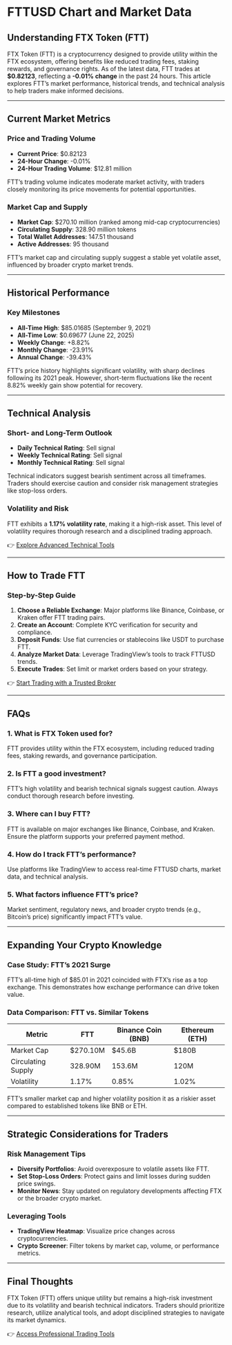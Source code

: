 # FTTUSD Chart and Market Data  

## Understanding FTX Token (FTT)  

FTX Token (FTT) is a cryptocurrency designed to provide utility within the FTX ecosystem, offering benefits like reduced trading fees, staking rewards, and governance rights. As of the latest data, FTT trades at **$0.82123**, reflecting a **-0.01% change** in the past 24 hours. This article explores FTT’s market performance, historical trends, and technical analysis to help traders make informed decisions.  

---

## Current Market Metrics  

### Price and Trading Volume  
- **Current Price**: $0.82123  
- **24-Hour Change**: -0.01%  
- **24-Hour Trading Volume**: $12.81 million  

FTT’s trading volume indicates moderate market activity, with traders closely monitoring its price movements for potential opportunities.  

### Market Cap and Supply  
- **Market Cap**: $270.10 million (ranked among mid-cap cryptocurrencies)  
- **Circulating Supply**: 328.90 million tokens  
- **Total Wallet Addresses**: 147.51 thousand  
- **Active Addresses**: 95 thousand  

FTT’s market cap and circulating supply suggest a stable yet volatile asset, influenced by broader crypto market trends.  

---

## Historical Performance  

### Key Milestones  
- **All-Time High**: $85.01685 (September 9, 2021)  
- **All-Time Low**: $0.69677 (June 22, 2025)  
- **Weekly Change**: +8.82%  
- **Monthly Change**: -23.91%  
- **Annual Change**: -39.43%  

FTT’s price history highlights significant volatility, with sharp declines following its 2021 peak. However, short-term fluctuations like the recent 8.82% weekly gain show potential for recovery.  

---

## Technical Analysis  

### Short- and Long-Term Outlook  
- **Daily Technical Rating**: Sell signal  
- **Weekly Technical Rating**: Sell signal  
- **Monthly Technical Rating**: Sell signal  

Technical indicators suggest bearish sentiment across all timeframes. Traders should exercise caution and consider risk management strategies like stop-loss orders.  

### Volatility and Risk  
FTT exhibits a **1.17% volatility rate**, making it a high-risk asset. This level of volatility requires thorough research and a disciplined trading approach.  

👉 [Explore Advanced Technical Tools](https://bit.ly/okx-bonus)  

---

## How to Trade FTT  

### Step-by-Step Guide  
1. **Choose a Reliable Exchange**: Major platforms like Binance, Coinbase, or Kraken offer FTT trading pairs.  
2. **Create an Account**: Complete KYC verification for security and compliance.  
3. **Deposit Funds**: Use fiat currencies or stablecoins like USDT to purchase FTT.  
4. **Analyze Market Data**: Leverage TradingView’s tools to track FTTUSD trends.  
5. **Execute Trades**: Set limit or market orders based on your strategy.  

👉 [Start Trading with a Trusted Broker](https://bit.ly/okx-bonus)  

---

## FAQs  

### 1. What is FTX Token used for?  
FTT provides utility within the FTX ecosystem, including reduced trading fees, staking rewards, and governance participation.  

### 2. Is FTT a good investment?  
FTT’s high volatility and bearish technical signals suggest caution. Always conduct thorough research before investing.  

### 3. Where can I buy FTT?  
FTT is available on major exchanges like Binance, Coinbase, and Kraken. Ensure the platform supports your preferred payment method.  

### 4. How do I track FTT’s performance?  
Use platforms like TradingView to access real-time FTTUSD charts, market data, and technical analysis.  

### 5. What factors influence FTT’s price?  
Market sentiment, regulatory news, and broader crypto trends (e.g., Bitcoin’s price) significantly impact FTT’s value.  

---

## Expanding Your Crypto Knowledge  

### Case Study: FTT’s 2021 Surge  
FTT’s all-time high of $85.01 in 2021 coincided with FTX’s rise as a top exchange. This demonstrates how exchange performance can drive token value.  

### Data Comparison: FTT vs. Similar Tokens  
| Metric          | FTT               | Binance Coin (BNB) | Ethereum (ETH) |  
|------------------|-------------------|--------------------|----------------|  
| Market Cap       | $270.10M          | $45.6B             | $180B          |  
| Circulating Supply | 328.90M          | 153.6M             | 120M           |  
| Volatility       | 1.17%             | 0.85%              | 1.02%          |  

FTT’s smaller market cap and higher volatility position it as a riskier asset compared to established tokens like BNB or ETH.  

---

## Strategic Considerations for Traders  

### Risk Management Tips  
- **Diversify Portfolios**: Avoid overexposure to volatile assets like FTT.  
- **Set Stop-Loss Orders**: Protect gains and limit losses during sudden price swings.  
- **Monitor News**: Stay updated on regulatory developments affecting FTX or the broader crypto market.  

### Leveraging Tools  
- **TradingView Heatmap**: Visualize price changes across cryptocurrencies.  
- **Crypto Screener**: Filter tokens by market cap, volume, or performance metrics.  

---

## Final Thoughts  

FTX Token (FTT) offers unique utility but remains a high-risk investment due to its volatility and bearish technical indicators. Traders should prioritize research, utilize analytical tools, and adopt disciplined strategies to navigate its market dynamics.  

👉 [Access Professional Trading Tools](https://bit.ly/okx-bonus)